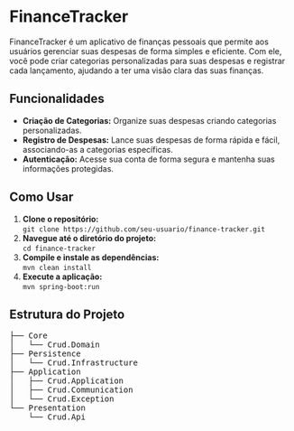 <!DOCTYPE html>
<html lang="pt-BR">
<head>
    <meta charset="UTF-8">
    <meta name="viewport" content="width=device-width, initial-scale=1.0">
</head>
<body>

<h1>FinanceTracker</h1>

<p>FinanceTracker é um aplicativo de finanças pessoais que permite aos usuários gerenciar suas despesas de forma simples e eficiente. Com ele, você pode criar categorias personalizadas para suas despesas e registrar cada lançamento, ajudando a ter uma visão clara das suas finanças.</p>

<h2>Funcionalidades</h2>
<ul>
    <li><strong>Criação de Categorias:</strong> Organize suas despesas criando categorias personalizadas.</li>
    <li><strong>Registro de Despesas:</strong> Lance suas despesas de forma rápida e fácil, associando-as a categorias específicas.</li>
    <li><strong>Autenticação:</strong> Acesse sua conta de forma segura e mantenha suas informações protegidas.</li>
</ul>

<h2>Como Usar</h2>
<ol>
  <li>
    <strong>Clone o repositório:</strong><br>
    <code>git clone https://github.com/seu-usuario/finance-tracker.git</code>
  </li>
  <li>
    <strong>Navegue até o diretório do projeto:</strong><br>
    <code>cd finance-tracker</code>
  </li>
  <li>
    <strong>Compile e instale as dependências:</strong><br>
    <code>mvn clean install</code>
  </li>
  <li>
    <strong>Execute a aplicação:</strong><br>
    <code>mvn spring-boot:run</code>
  </li>
</ol>

<h2>Estrutura do Projeto</h2>
<pre>
├── Core
│   └── Crud.Domain
├── Persistence
│   └── Crud.Infrastructure
├── Application
│   ├── Crud.Application
│   ├── Crud.Communication
│   └── Crud.Exception
└── Presentation
    └── Crud.Api
</pre>


</body>
</html>
